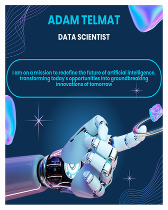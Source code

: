 <img src="https://github.com/adam-telmat/adam-telmat/raw/main/banniere_robot.png" alt="Ma Bannière" width="1280" height="640">








